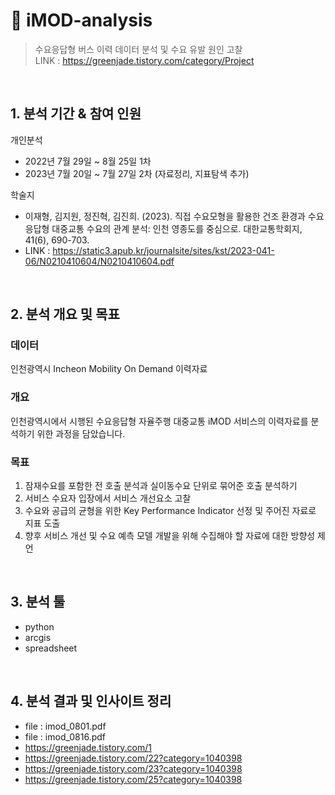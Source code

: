 # :bus: iMOD-analysis
>수요응답형 버스 이력 데이터 분석 및 수요 유발 원인 고찰 </br>
>LINK : https://greenjade.tistory.com/category/Project

</br>

## 1. 분석 기간 & 참여 인원
개인분석
- 2022년 7월 29일 ~ 8월 25일 1차
- 2023년 7월 20일 ~ 7월 27일 2차 (자료정리, 지표탐색 추가)
  
학술지
- 이재형, 김지원, 정진혁, 김진희. (2023). 직접 수요모형을 활용한 건조 환경과 수요응답형 대중교통 수요의 관계 분석: 인천 영종도를 중심으로. 대한교통학회지, 41(6), 690-703. 
- LINK : https://static3.apub.kr/journalsite/sites/kst/2023-041-06/N0210410604/N0210410604.pdf

</br>

## 2. 분석 개요 및 목표
### 데이터
인천광역시 Incheon Mobility On Demand 이력자료

### 개요
인천광역시에서 시행된 수요응답형 자율주행 대중교통 iMOD 서비스의 이력자료를 분석하기 위한 과정을 담았습니다. 

### 목표

1. 잠재수요를 포함한 전 호출 분석과 실이동수요 단위로 묶어준 호출 분석하기
2. 서비스 수요자 입장에서 서비스 개선요소 고찰
3. 수요와 공급의 균형을 위한 Key Performance Indicator 선정 및 주어진 자료로 지표 도출
4. 향후 서비스 개선 및 수요 예측 모델 개발을 위해 수집해야 할 자료에 대한 방향성 제언

</br>

## 3. 분석 툴
- python
- arcgis
- spreadsheet

</br>

## 4. 분석 결과 및 인사이트 정리
- file : imod_0801.pdf
- file : imod_0816.pdf
- https://greenjade.tistory.com/1
- https://greenjade.tistory.com/22?category=1040398
- https://greenjade.tistory.com/23?category=1040398
- https://greenjade.tistory.com/25?category=1040398
